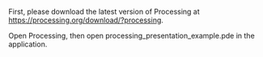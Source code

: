 First, please download the latest version of Processing at https://processing.org/download/?processing.

Open Processing, then open processing_presentation_example.pde in the application.


